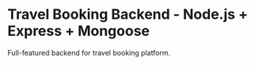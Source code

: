 # Travel Booking Backend - Node.js + Express + Mongoose

Full-featured backend for travel booking platform.
